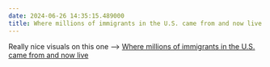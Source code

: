 ```yaml
---
date: 2024-06-26 14:35:15.489000
title: Where millions of immigrants in the U.S. came from and now live
---
```


Really nice visuals on this one --> [Where millions of immigrants in the U.S. came from and now live](https://www.washingtonpost.com/immigration/interactive/2024/us-immigration-where-migrants-live/)